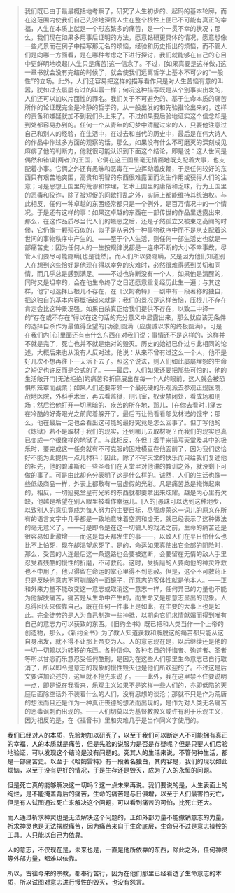 <blockquote data-pid="vQ24pRRh">我们既已由于最最概括地考察了，研究了人生初步的、起码的基本轮廓，而在这范围内使我们自己先验地深信人生在整个根性上便已不可能有真正的幸福，人生在本质上就是一个形态繁多的痛苦，是一个一贯不幸的状况；那么，我们现在如果多用事后证明的方法，愿意钻研更具体的情况，愿意想像一些光景而在例子中描写那无名的烦恼，经验和历史指出的烦恼，而不管人们是向哪一方面看，是在哪种考虑之下进行探讨，我们就能够在自己的心目中更鲜明地唤起[人生只是痛苦]这一信念了。不过，[如果真要是这样做，]这一章书就会没有完结的时候了，就会使我们远离哲学上基本不可少的“一般性”的立场。此外，人们还容易把这样的描写看作只是对人生苦恼有意的叫嚣，犹如过去屡屡有过的叫嚣一样；何况这种描写既是从个别事实出发的，人们还可以加以片面性的罪名。我们关于不可避免的、基于生命本质的痛苦所作的论证既完全是冷静的哲学的，从一般出发的和先验推论出来的，这样的责备和嫌疑就加不到我们头上来了。不过如果要后验地证实这个信念却是到处都容易办到的。任何一个从青年的幻梦中清醒过来的人，只要他注意过自己和别人的经验，在生活中，在过去和当代的历史中，最后是在伟大诗人的作品中作过多方面的观察的话，那么，如果没有什么不可磨灭的深刻成见麻痹了他的判断力，他就很可能认识到下面这个结论，即是说：这人世间是偶然和错误[两者]的王国，它俩在这王国里毫无情面地既支配着大事，也支配着小事。它俩之外还有愚昧和恶毒在一边挥动着皮鞭，于是任何较好的东西只有艰苦地突围，高贵和明智的东西很难露面而发生作用或获得人们的注意；可是思想王国里的荒谬和悖理，艺术王国里的庸俗和乏味，行为王国里的恶毒和狡诈，除了被短促的间歇打乱之外，实际上都能维持其统治权。与此相反，任何一种卓越的东西经常都只是一个例外，是百万情况中的一个情况。于是还有这样的事：如果这卓越的东西在一部传世的作品里透露出来，那么，在这作品质尽当代人们的嫉恶之后，还是孑然孤立又被束之高阁的时候，它仍像一颗殒石似的，似乎是从另外一种事物秩序中而不是从支配着这世问的事物秩序中产生的。——至于个人生活，则任何一部生活史也就是一部痛苦史；因为任何人的一生按规律说都是一连串不断的大小不幸事故，尽管人们要尽可能隐瞒[也是徒然]。而人们所以要隐瞒，又是因为他们知道别人在想到这些恰好是他现在得以幸免的灾难时，必然很难得感到关切和同情，而几乎总是感到满足。——不过也许断没有一个人，如果他是清醒的，同时又是坦率的，会在他生命终了之日还愿意重复经历此生一遍；与其这样，他宁可选择压根儿不存在，在《汉姆勒特》一剧中有一段著称的独自，把这独自的基本内容概括起来就是：我们的景况是这样苦恼，压根儿不存在肯定会比这种景况强。如果自杀真正给我们提供不存在，以致二中择一的“存在或不存在”得以在这句话的充分意义中显露出来，那么就应该无条件的选择自杀作为最值得企望的[功德]圆满（应虔诚以求的终极圆满）。可是在我们内[心]里面还有点什么东西在对我们说：事情还不是这样的，这样并不就是完了，死亡也并不就是绝对的毁灭。历史的始祖已作过与此相同的论述，大概后来也从没有人反对过，他说：从来不曾有过这么一个人，他不是好几次不想再往下一天活下去了。照这个说法，则人们如此屡屡埋怨的生命之短促也许反而是合式的了。——最后，人们如果还要把那些可怕的，他的生活敞开门[无法拒绝]的痛苦和折磨展出在每一个人的眼前，这人就会被恐惧所笼罩而战栗；如果人们还要带领一个最死硬的乐观派去参观正规医院，战地医院，外科手术室，再去看监狱，刑讯室，奴隶禁闭处，看成场和刑场；然后给他打开一切黑暗的、疾苦的所在地，那儿，[在你去看时，]痛苦在冷酷的好奇眼光之前爬着躲开了，最后再让他看看邬戈林诺的饿牢；那么，他在最后一定也会看出这可能的最好究竟是怎么回事了。但丁写他的《炼狱》若不是取材于我们的现实，还到哪儿去取材呢？而我们的现实也真已变成一个很像样的地狱了。与此相反，在但丁着手来描写天堂及其中的极乐时，要完成这一任务就有不可克服的困难横亘在他面前了，因为我们这恰好不能为此提供一点儿材料；因此，除了不写天堂的快乐而只给我们复述他的祖先，他的碧璀斯和一些圣者们在天堂里对他讲的教训之外，就没剩下可做的事了。可是由此却充分表明了这是什么样的。诚然，人们的生活也像一些低级商品一样，外表上都敷有一层虚假的光彩。凡是痛苦总是掩饰起来的，相反，一切冠冕堂皇有光彩的东西就都要拿出来炫耀。越是内心里有欠缺，他越是希望在别人眼里被看作幸运儿。[人的]愚昧可以达到这种地步，以致别人的意见竟成为每人努力的主要目标，尽管虚荣这一词儿的原义在所有的语言文字中几乎都是一致地意味着空洞和虚无，就已经表示了这种做法的毫无意义了。——可是即令是在这一切骗人的戏法之前，生命的痛苦还是很容易如此激增——而这是每天都发生的事——，以致人们在平日怕什么也比不上怕死，现在却渴望求死了。是的，命运如果真使出它全部的阴险时，那么，受苦的人连最后这一条退路也会要被遮断，会要留在无情的敌人手里忍受着残酷的慢性的折磨，不可救药。这时，受折磨的人要向他的神灵呼救也不中用了，他只得留在命运的掌心里得不到恩赦。但是，这个不可救药正只是反映他意志不可驯服的一面镜子，而意志的客体性就是他本人。——正和外来力量不能改变这一意志或取消这一意志一样，任何异已的力量也不能为他解脱痛苦，痛苦是从生命中产生的，而生命又是那意志显出的现象。人总得回头来依靠自己，既在任何一件事上是如此，在主要的大事上也是如此。完全徒劳的是人为自己制造一些神抵，以期向它们求情献媚而得到唯有自己的意志力可以获致的东西。《旧约全书》既已把和人类当作一个上帝的创造物，那么，《新约全书》为了教人知道获救和解脱这的痛苦都只能从这自身出发，就不得不让那上帝变为人。人的意志现在是，以后继续还是他的一切—切赖以为转移的东西。各种信仰、各种名目的忏悔者、殉道者、圣者等所以甘愿而乐意忍受任何酷刑，是因为在这些人们那里生命意志已自行取消了，所以即令是意志的现象的慢性毁灭也是他们所欢迎的了。不过这是后文要详加论述的，这里就不抢先来说了。——此外，我在这里禁不住要说明一点，即是说在我看来，乐观主义如果不是这样一些人们的，亦即低陷的天庭后面除空话外不装着什么的人们，没有思想的谈沦；那就不只是作为荒唐的想法而且还是作为一种真正丧德的想法而出现的，是作为对人类无名痛苦的恶毒讽刺而出现的。——人们切莫以为基督教教义或许有利于乐观主义，因为相反的是，在《福音书》里和灾难几乎是当作同义字使用的。</blockquote><p data-pid="5ObfI2lK">我们已经对人的本质，先验地加以研究了，以至于我们可以断定人不可能拥有真正的幸福，人的本质就是痛苦，但是先验的说服力是否是存疑呢？但是只要人们后验地验证，可以发现这个结论是没有问题的。究其人的生活来说，不管何种生活，都是一部痛苦史。以至于《哈姆雷特》有一段著名独白，其内容是，我们的现状如此烦恼，以至于没有更好的情况，于是生存还是毁灭，成为了人的永恒的问题。</p><p data-pid="bnCVYznx">但是死亡真的能够解决这一切吗？这一点未来再说。我们要说的是，人生表面上的绚烂，是不能掩盖背后的痛苦，生命的痛苦是与日俱增，以至于人们最害怕死亡，但是有人试图通过死亡来解决这个问题，可以看到痛苦的可怕，比死亡还大。</p><p data-pid="885TrLnl">而人通过祈求神灵也是无法解决这个问题的，正如外部力量不能撤销意志的力量，祈求神灵也是无法摆脱痛苦，因为痛苦来自于生命底层，生命只不过是意志操控的工具。人只能以自己为依靠。</p><p data-pid="PHxIwsuh">人的意志，不仅现在是，未来也是，一直是他所依靠的东西，除此之外，任何神灵等外部力量，都难以依靠。</p><p data-pid="BSNwBK4J">所以，古往今来的宗教，都奉行苦行，因为在他们那里已经看透了生命意志的本质，所以试图对意志进行慢性的毁灭，也没有怨言。</p>